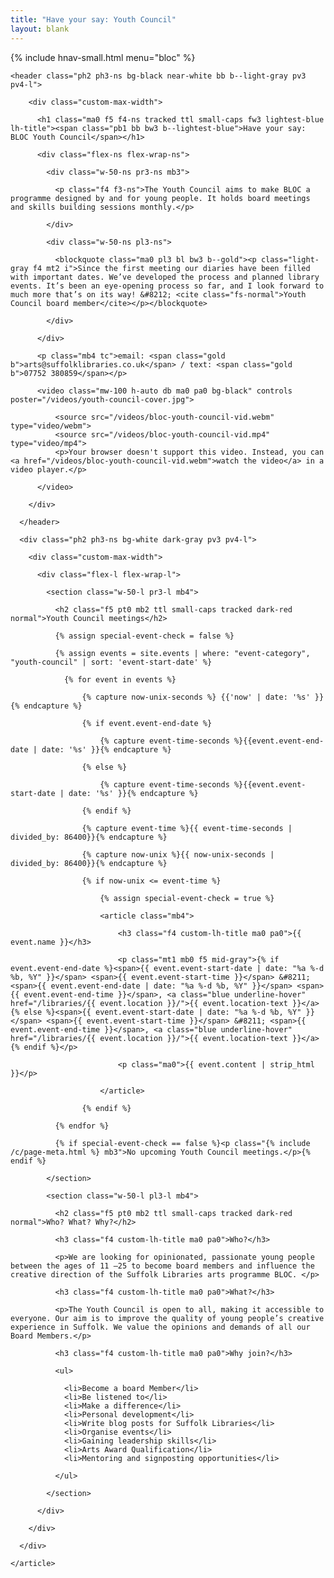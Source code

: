 ```yaml
---
title: "Have your say: Youth Council"
layout: blank
---
```


{% include hnav-small.html menu="bloc" %}

<article>

    <header class="ph2 ph3-ns bg-black near-white bb b--light-gray pv3 pv4-l">

        <div class="custom-max-width">

          <h1 class="ma0 f5 f4-ns tracked ttl small-caps fw3 lightest-blue lh-title"><span class="pb1 bb bw3 b--lightest-blue">Have your say: BLOC Youth Council</span></h1>

          <div class="flex-ns flex-wrap-ns">

            <div class="w-50-ns pr3-ns mb3">

              <p class="f4 f3-ns">The Youth Council aims to make BLOC a programme designed by and for young people. It holds board meetings and skills building sessions monthly.</p>

            </div>

            <div class="w-50-ns pl3-ns">

              <blockquote class="ma0 pl3 bl bw3 b--gold"><p class="light-gray f4 mt2 i">Since the first meeting our diaries have been filled with important dates. We’ve developed the process and planned library events. It’s been an eye-opening process so far, and I look forward to much more that’s on its way! &#8212; <cite class="fs-normal">Youth Council board member</cite></p></blockquote>

            </div>

          </div>

          <p class="mb4 tc">email: <span class="gold b">arts@suffolklibraries.co.uk</span> / text: <span class="gold b">07752 380859</span></p>

          <video class="mw-100 h-auto db ma0 pa0 bg-black" controls poster="/videos/youth-council-cover.jpg">

              <source src="/videos/bloc-youth-council-vid.webm" type="video/webm">
              <source src="/videos/bloc-youth-council-vid.mp4" type="video/mp4">
              <p>Your browser doesn't support this video. Instead, you can <a href="/videos/bloc-youth-council-vid.webm">watch the video</a> in a video player.</p>

          </video>

        </div>

      </header>

      <div class="ph2 ph3-ns bg-white dark-gray pv3 pv4-l">

        <div class="custom-max-width">

          <div class="flex-l flex-wrap-l">

            <section class="w-50-l pr3-l mb4">

              <h2 class="f5 pt0 mb2 ttl small-caps tracked dark-red normal">Youth Council meetings</h2>

              {% assign special-event-check = false %}

              {% assign events = site.events | where: "event-category", "youth-council" | sort: 'event-start-date' %}

                {% for event in events %}

                    {% capture now-unix-seconds %} {{'now' | date: '%s' }} {% endcapture %}

                    {% if event.event-end-date %}

                        {% capture event-time-seconds %}{{event.event-end-date | date: '%s' }}{% endcapture %}

                    {% else %}

                        {% capture event-time-seconds %}{{event.event-start-date | date: '%s' }}{% endcapture %}

                    {% endif %}

                    {% capture event-time %}{{ event-time-seconds | divided_by: 86400}}{% endcapture %}

                    {% capture now-unix %}{{ now-unix-seconds | divided_by: 86400}}{% endcapture %}

                    {% if now-unix <= event-time %}

                        {% assign special-event-check = true %}

                        <article class="mb4">

                            <h3 class="f4 custom-lh-title ma0 pa0">{{ event.name }}</h3>

                            <p class="mt1 mb0 f5 mid-gray">{% if event.event-end-date %}<span>{{ event.event-start-date | date: "%a %-d %b, %Y" }}</span> <span>{{ event.event-start-time }}</span> &#8211; <span>{{ event.event-end-date | date: "%a %-d %b, %Y" }}</span> <span>{{ event.event-end-time }}</span>, <a class="blue underline-hover" href="/libraries/{{ event.location }}/">{{ event.location-text }}</a>{% else %}<span>{{ event.event-start-date | date: "%a %-d %b, %Y" }}</span> <span>{{ event.event-start-time }}</span> &#8211; <span>{{ event.event-end-time }}</span>, <a class="blue underline-hover" href="/libraries/{{ event.location }}/">{{ event.location-text }}</a>{% endif %}</p>

                            <p class="ma0">{{ event.content | strip_html }}</p>

                        </article>

                    {% endif %}

              {% endfor %}

              {% if special-event-check == false %}<p class="{% include /c/page-meta.html %} mb3">No upcoming Youth Council meetings.</p>{% endif %}

            </section>

            <section class="w-50-l pl3-l mb4">

              <h2 class="f5 pt0 mb2 ttl small-caps tracked dark-red normal">Who? What? Why?</h2>

              <h3 class="f4 custom-lh-title ma0 pa0">Who?</h3>

              <p>We are looking for opinionated, passionate young people between the ages of 11 –25 to become board members and influence the creative direction of the Suffolk Libraries arts programme BLOC. </p>

              <h3 class="f4 custom-lh-title ma0 pa0">What?</h3>

              <p>The Youth Council is open to all, making it accessible to everyone. Our aim is to improve the quality of young people’s creative experience in Suffolk. We value the opinions and demands of all our Board Members.</p>

              <h3 class="f4 custom-lh-title ma0 pa0">Why join?</h3>

              <ul>

                <li>Become a board Member</li>
                <li>Be listened to</li>
                <li>Make a difference</li>
                <li>Personal development</li>
                <li>Write blog posts for Suffolk Libraries</li>
                <li>Organise events</li>
                <li>Gaining leadership skills</li>
                <li>Arts Award Qualification</li>
                <li>Mentoring and signposting opportunities</li>

              </ul>

            </section>

          </div>

        </div>

      </div>

    </article>
